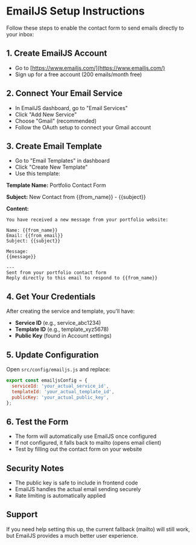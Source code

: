 # EmailJS Setup Instructions

Follow these steps to enable the contact form to send emails directly to your inbox:

## 1. Create EmailJS Account
- Go to [https://www.emailjs.com/](https://www.emailjs.com/)
- Sign up for a free account (200 emails/month free)

## 2. Connect Your Email Service
- In EmailJS dashboard, go to "Email Services"
- Click "Add New Service"
- Choose "Gmail" (recommended)
- Follow the OAuth setup to connect your Gmail account

## 3. Create Email Template
- Go to "Email Templates" in dashboard
- Click "Create New Template"
- Use this template:

**Template Name:** Portfolio Contact Form

**Subject:** New Contact from {{from_name}} - {{subject}}

**Content:**
```
You have received a new message from your portfolio website:

Name: {{from_name}}
Email: {{from_email}}
Subject: {{subject}}

Message:
{{message}}

---
Sent from your portfolio contact form
Reply directly to this email to respond to {{from_name}}
```

## 4. Get Your Credentials
After creating the service and template, you'll have:
- **Service ID** (e.g., service_abc1234)
- **Template ID** (e.g., template_xyz5678)
- **Public Key** (found in Account settings)

## 5. Update Configuration
Open `src/config/emailjs.js` and replace:
```javascript
export const emailjsConfig = {
  serviceId: 'your_actual_service_id',
  templateId: 'your_actual_template_id', 
  publicKey: 'your_actual_public_key',
};
```

## 6. Test the Form
- The form will automatically use EmailJS once configured
- If not configured, it falls back to mailto (opens email client)
- Test by filling out the contact form on your website

## Security Notes
- The public key is safe to include in frontend code
- EmailJS handles the actual email sending securely
- Rate limiting is automatically applied

## Support
If you need help setting this up, the current fallback (mailto) will still work, but EmailJS provides a much better user experience.
